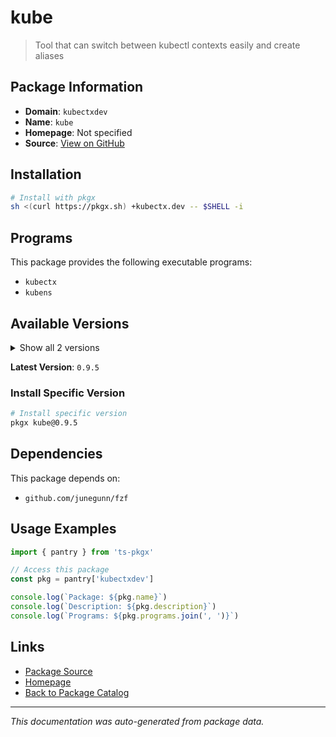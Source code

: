 # kube

> Tool that can switch between kubectl contexts easily and create aliases

## Package Information

- **Domain**: `kubectxdev`
- **Name**: `kube`
- **Homepage**: Not specified
- **Source**: [View on GitHub](https://github.com/pkgxdev/pantry/tree/main/projects/kubectx.dev/package.yml)

## Installation

```bash
# Install with pkgx
sh <(curl https://pkgx.sh) +kubectx.dev -- $SHELL -i
```

## Programs

This package provides the following executable programs:

- `kubectx`
- `kubens`

## Available Versions

<details>
<summary>Show all 2 versions</summary>

- `0.9.5`, `0.9.4`

</details>

**Latest Version**: `0.9.5`

### Install Specific Version

```bash
# Install specific version
pkgx kube@0.9.5
```

## Dependencies

This package depends on:

- `github.com/junegunn/fzf`

## Usage Examples

```typescript
import { pantry } from 'ts-pkgx'

// Access this package
const pkg = pantry['kubectxdev']

console.log(`Package: ${pkg.name}`)
console.log(`Description: ${pkg.description}`)
console.log(`Programs: ${pkg.programs.join(', ')}`)
```

## Links

- [Package Source](https://github.com/pkgxdev/pantry/tree/main/projects/kubectx.dev/package.yml)
- [Homepage](#)
- [Back to Package Catalog](../package-catalog.md)

---

*This documentation was auto-generated from package data.*
